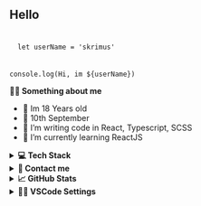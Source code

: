 <h2>Hello</h2>

<code>
  let userName = 'skrimus'
  
   console.log(Hi, im ${userName})
</code>

**💁‍♂️ Something about me**

<ul>
  <li> 👦 Im 18 Years old
    <li> 🎂 10th September
<li> 🌱 I’m writing code in React, Typescript, SCSS
  <li> 🔭 I’m currently learning ReactJS
</ul>

<details><summary><b>💻 Tech Stack</b></summary>
	
<table><tr><td valign="top" width="25%">
<div align="center">  
<img src="https://raw.githubusercontent.com/devicons/devicon/master/icons/html5/html5-original-wordmark.svg" height="35"/>
<img src="https://raw.githubusercontent.com/devicons/devicon/master/icons/sass/sass-original.svg" height="35"/>
<img src="https://upload.wikimedia.org/wikipedia/commons/4/4c/Typescript_logo_2020.svg" height="35">
<img src="https://www.vectorlogo.zone/logos/git-scm/git-scm-icon.svg" height="35"/>
<img src="https://raw.githubusercontent.com/devicons/devicon/master/icons/react/react-original-wordmark.svg" alt="react" width="35"/></li>
</div></td>
</table>

</details>

<details><summary><b>📧 Contact me</b></summary>
    <ul>
        <li><strong>Discord: </strong> <code>skrimusss#0001</code></li>
        <li><strong>E-mail: </strong> <code>michalikkontakt@gmail.com</code></li>
        <li><strong><a href="https://www.linkedin.com/in/mateusz-michalik-84a7b8221/"> Linkedin </a>
    </ul>
</details>
	
<details> <summary> <b>📈 GitHub Stats </b> </summary>
	
![Anurag's GitHub stats](https://github-readme-stats.vercel.app/api?username=skrimusss&show_icons=true)
	
[![Top Langs](https://github-readme-stats.vercel.app/api/top-langs/?username=skrimusss&layout=compact)](https://github.com/anuraghazra/github-readme-stats)
	
</details>
	
<details><summary><b>👨‍💻 VSCode Settings</b></summary>
	
```
{
	"workbench.colorTheme": "Bearded Theme Arc Blueberry",
	"workbench.iconTheme": "material-icon-theme",
	"workbench.colorCustomizations": {
		"editorBracketHighlight.foreground1": "#a0004b",
		"editorBracketHighlight.foreground2": "#770077",
		"editorBracketHighlight.foreground3": "#008bb9",
		"editorBracketHighlight.foreground4": "#6a9717",
		"editorBracketHighlight.unexpectedBracket.foreground": "#910000"
	},
	"breadcrumbs.enabled": false,
	"liveServer.settings.donotShowInfoMsg": true,
	"explorer.confirmDragAndDrop": false,
	"editor.formatOnSave": true,
	"editor.defaultFormatter": "esbenp.prettier-vscode",
	"editor.linkedEditing": true,
	"editor.cursorBlinking": "blink",
	"editor.wordWrap": "on",
	"editor.bracketPairColorization.enabled": true,
	"editor.guides.bracketPairs": true,
	"prettier.arrowParens": "avoid",
	"prettier.jsxSingleQuote": true,
	"prettier.jsxBracketSameLine": true,
	"prettier.semi": false,
	"prettier.singleQuote": true,
	"prettier.useTabs": true,
	"prettier.printWidth": 120,
	"emmet.includeLanguages": {
		"javascript": "javascriptreact"
	},
	"javascript.updateImportsOnFileMove.enabled": "always",
	"typescript.updateImportsOnFileMove.enabled": "always",
	"diffEditor.renderSideBySide": false,
	"editor.tabSize": 2,
	"editor.fontSize": 15,
	"editor.smoothScrolling": true,
	"workbench.list.smoothScrolling": true,
	"editor.cursorSmoothCaretAnimation": true,
	"window.zoomLevel": 0,
	"[html]": {
		"editor.defaultFormatter": "vscode.html-language-features"
	},
	"emmet.syntaxProfiles": {
		"html": {
			"inline_break": 2
		}
	},
	"emmet.variables": {
		"lang": "pl"
	},
	"files.trimTrailingWhitespace": false,
	"discord.lowerDetailsIdling": "Cos robie",
	"discord.lowerDetailsEditing": "Editing a {LANG} file",
	"discord.detailsEditing": "Editing at {file_name}",
	"discord.largeImage": "Editing a {lang} file",
	"discord.lowerDetailsNoWorkspaceFound": "Cos robie",
	"discord.removeRemoteRepository": true,
	"explorer.compactFolders": false,
	"files.associations": {
		"*.js": "javascriptreact"
	},
	"workbench.startupEditor": "none",
	"explorer.confirmDelete": false
}
```
		
</details>
